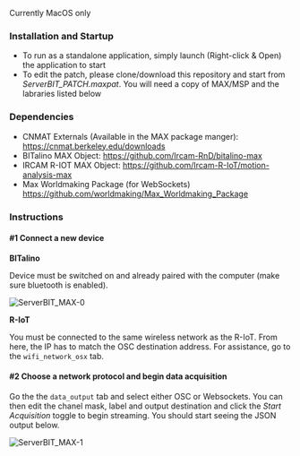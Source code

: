 Currently MacOS only

### Installation and Startup
- To run as a standalone application, simply launch (Right-click & Open) the application to start
- To edit the patch, please clone/download this repository and start from *ServerBIT_PATCH.maxpat*. You will need a copy of MAX/MSP and the labraries listed below

### Dependencies
- CNMAT  Externals (Available in the MAX package manger): https://cnmat.berkeley.edu/downloads
- BITalino MAX Object: https://github.com/Ircam-RnD/bitalino-max
- IRCAM R-IOT MAX Object: https://github.com/Ircam-R-IoT/motion-analysis-max
- Max Worldmaking Package (for WebSockets) https://github.com/worldmaking/Max_Worldmaking_Package

### Instructions
#### #1 Connect a new device
**BITalino**

Device must be switched on and already paired with the computer (make sure bluetooth is enabled).

![ServerBIT_MAX-0](https://user-images.githubusercontent.com/9369774/61723051-4c00d000-ad63-11e9-9ec9-4015c4236a1c.gif)

**R-IoT**

You must be connected to the same wireless network as the R-IoT. From here, the IP has to match the OSC destination address. For assistance, go to the `wifi_network_osx` tab.

#### #2 Choose a network protocol and begin data acquisition
Go the the `data_output` tab and select either OSC or Websockets. You can then edit the chanel mask, label and output destination and click the *Start Acquisition* toggle to begin streaming. You should start seeing the JSON output below.

![ServerBIT_MAX-1](https://user-images.githubusercontent.com/9369774/61723057-4efbc080-ad63-11e9-972c-e9c20910cf1d.gif)
